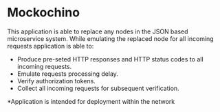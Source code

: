 # Mockochino

This application is able to replace any nodes in the JSON based microservice system. While emulating the replaced node
for all incoming requests application is able to:

- Produce pre-seted HTTP responses and HTTP status codes to all incoming requests.
- Emulate requests processing delay.
- Verify authorization tokens.
- Collect all incoming requests for subsequent verification.

*Application is intended for deployment within the network
